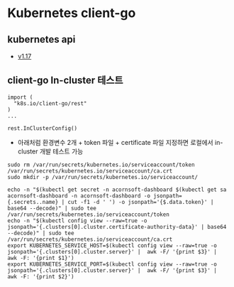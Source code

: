 # Kubernetes client-go

## kubernetes api
* [v1.17](https://kubernetes.io/docs/reference/generated/kubernetes-api/v1.17/)


## client-go In-cluster 테스트 

```
import (
  "k8s.io/client-go/rest"
)
...

rest.InClusterConfig()
```

* 아래처럼 환경변수 2개 + token 파일 + certificate 파일 지정하면 로컬에서 in-cluster 개발 테스트 가능

```
sudo rm /var/run/secrets/kubernetes.io/serviceaccount/token /var/run/secrets/kubernetes.io/serviceaccount/ca.crt
sudo mkdir -p /var/run/secrets/kubernetes.io/serviceaccount/

echo -n "$(kubectl get secret -n acornsoft-dashboard $(kubectl get sa acornsoft-dashboard -n acornsoft-dashboard -o jsonpath={.secrets..name} | cut -f1 -d ' ') -o jsonpath='{$.data.token}' | base64 --decode)" | sudo tee /var/run/secrets/kubernetes.io/serviceaccount/token
echo -n "$(kubectl config view --raw=true -o jsonpath='{.clusters[0].cluster.certificate-authority-data}' | base64 --decode)" | sudo tee /var/run/secrets/kubernetes.io/serviceaccount/ca.crt
export KUBERNETES_SERVICE_HOST=$(kubectl config view --raw=true -o jsonpath='{.clusters[0].cluster.server}' |  awk -F/ '{print $3}' |  awk -F: '{print $1}')
export KUBERNETES_SERVICE_PORT=$(kubectl config view --raw=true -o jsonpath='{.clusters[0].cluster.server}' |  awk -F/ '{print $3}' |  awk -F: '{print $2}')
```


